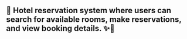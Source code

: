 ## 🏨 Hotel reservation system where users can search for available rooms, make reservations, and view booking details. ✨💫
